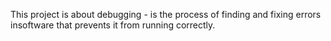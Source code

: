This project is about debugging - is the process of finding and fixing errors insoftware that prevents it from running correctly.
